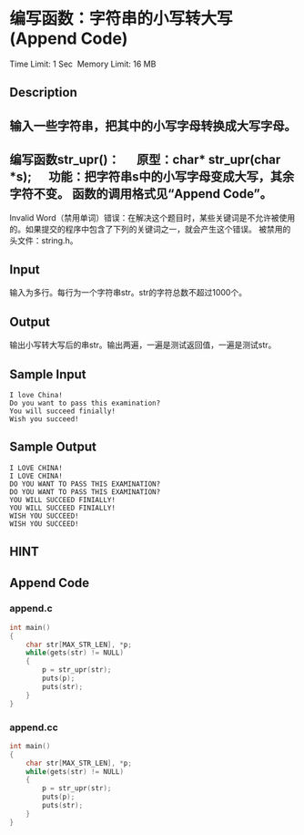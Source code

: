 # 编写函数：字符串的小写转大写(Append Code)
Time Limit: 1 Sec  Memory Limit: 16 MB


## Description
输入一些字符串，把其中的小写字母转换成大写字母。
-----------------------------------------------------------------------------
编写函数str_upr()：
     原型：char* str_upr(char *s);
     功能：把字符串s中的小写字母变成大写，其余字符不变。
函数的调用格式见“Append Code”。
-----------------------------------------------------------------------------
Invalid Word（禁用单词）错误：在解决这个题目时，某些关键词是不允许被使用的。如果提交的程序中包含了下列的关键词之一，就会产生这个错误。
被禁用的头文件：string.h。


## Input
输入为多行。每行为一个字符串str。str的字符总数不超过1000个。


## Output
输出小写转大写后的串str。输出两遍，一遍是测试返回值，一遍是测试str。


## Sample Input
```
I love China!
Do you want to pass this examination?
You will succeed finially!
Wish you succeed!

```
## Sample Output
```
I LOVE CHINA!
I LOVE CHINA!
DO YOU WANT TO PASS THIS EXAMINATION?
DO YOU WANT TO PASS THIS EXAMINATION?
YOU WILL SUCCEED FINIALLY!
YOU WILL SUCCEED FINIALLY!
WISH YOU SUCCEED!
WISH YOU SUCCEED!

```

## HINT


## Append Code
### append.c
```c
int main()
{
    char str[MAX_STR_LEN], *p;
    while(gets(str) != NULL)
    {
        p = str_upr(str);
        puts(p);
        puts(str);
    }
}

```
### append.cc
```cpp
int main()
{
    char str[MAX_STR_LEN], *p;
    while(gets(str) != NULL)
    {
        p = str_upr(str);
        puts(p);
        puts(str);
    }
}

```
